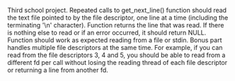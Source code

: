 Third school project. Repeated calls to get_next_line() function should read the text file pointed to by the file descriptor, one line at a time (including the terminating '\n' character). Function returns the line that was read. If there is nothing else to read or if an error occurred, it should return NULL. Function should work as expected reading from a file or stdin.
Bonus part handles multiple file descriptors at the same time. For example, if you can read from the file descriptors 3, 4 and 5, you should be
able to read from a different fd per call without losing the reading thread of each file descriptor or returning a line from another fd.
